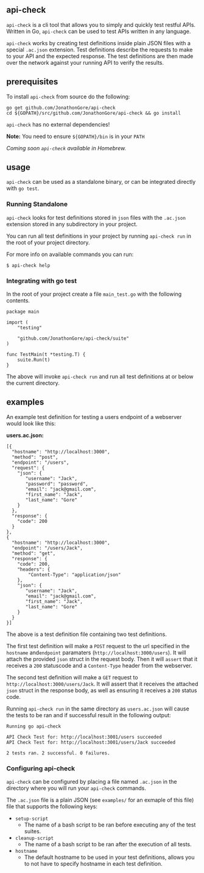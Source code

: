 ## api-check

`api-check` is a cli tool that allows you to simply and quickly test restful APIs. Written in Go, `api-check` can be used to test APIs written in any language.

`api-check` works by creating test definitions inside plain JSON files with a special `.ac.json` extension. Test definitions describe the requests to make to your API and the expected response. The test definitions are then made over the network against your running API to verify the results.

## prerequisites

To install `api-check` from source do the following: 
```
go get github.com/JonathonGore/api-check
cd ${GOPATH}/src/github.com/JonathonGore/api-check && go install
```

`api-check` has no external dependencies!

**Note:** You need to ensure `${GOPATH}/bin` is in your `PATH` 

*Coming soon `api-check` available in Homebrew.*

## usage

`api-check` can be used as a standalone binary, or can be integrated directly with `go test`.

### Running Standalone

`api-check` looks for test definitions stored in `json` files with the `.ac.json` extension stored in any subdirectory in your project. 

You can run all test definitions in your project by running `api-check run` in the root of your project directory.

For more info on available commands you can run:

`$ api-check help`

### Integrating with go test

In the root of your project create a file `main_test.go` with the following contents.

```
package main

import (
	"testing"

	"github.com/JonathonGore/api-check/suite"
)

func TestMain(t *testing.T) {
	suite.Run(t)
}

```

The above will invoke `api-check run` and run all test definitions at or below the current directory.

## examples

An example test definition for testing a users endpoint of a webserver would look like this:

**users.ac.json:**

```
[{
  "hostname": "http://localhost:3000",
  "method": "post",
  "endpoint": "/users",
  "request": {
    "json": {
       "username": "Jack",
       "password": "password",
       "email": "jack@gmail.com",
       "first_name": "Jack",
       "last_name": "Gore"
    }
  },
  "response": {
    "code": 200
  }
},
{
  "hostname": "http://localhost:3000",
  "endpoint": "/users/Jack",
  "method": "get",
  "response": {
    "code": 200,
    "headers": {
        "Content-Type": "application/json"
    },
    "json": {
       "username": "Jack",
       "email": "jack@gmail.com",
       "first_name": "Jack",
       "last_name": "Gore"
    }
  }
}]
```

The above is a test definition file containing two test definitions.

The first test definition will make a `POST` request to the url specified in the `hostname` and`endpoint` paramaters (`http://localhost:3000/users`). It will attach the provided `json` struct in the request body. Then it will `assert` that it receives a `200` statuscode and a `Content-Type` header from the webserver.

The second test definition will make a `GET` request to `http://localhost:3000/users/Jack`. It will assert that it receives the attached `json` struct in the response body, as well as ensuring it receives a `200` status code.

Running `api-check run` in the same directory as `users.ac.json` will cause the tests to be ran and if successful result in the following output:

```
Running go api-check

API Check Test for: http://localhost:3001/users succeeded
API Check Test for: http://localhost:3001/users/Jack succeeded

2 tests ran. 2 successful. 0 failures.
```

### Configuring api-check

`api-check` can be configured by placing a file named `.ac.json` in the directory where you will run your `api-check` commands.

The `.ac.json` file is a plain JSON (see `examples/` for an exmaple of this file) file that supports the following keys:

* `setup-script`
    * The name of a bash script to be ran before executing any of the test suites.
* `cleanup-script`
    * The name of a bash script to be ran after the execution of all tests.
* `hostname`
    * The default hostname to be used in your test definitions, allows you to not have to specify hostname in each test definition.

